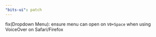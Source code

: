 ```yaml
---
"bits-ui": patch
---
```


fix(Dropdown Menu): ensure menu can open on `V0+Space` when using VoiceOver on Safari/Firefox
